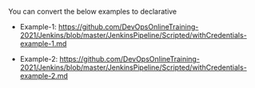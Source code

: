 
You can convert the below examples to declarative

* Example-1: https://github.com/DevOpsOnlineTraining-2021/Jenkins/blob/master/JenkinsPipeline/Scripted/withCredentials-example-1.md

* Example-2: https://github.com/DevOpsOnlineTraining-2021/Jenkins/blob/master/JenkinsPipeline/Scripted/withCredentials-example-2.md

